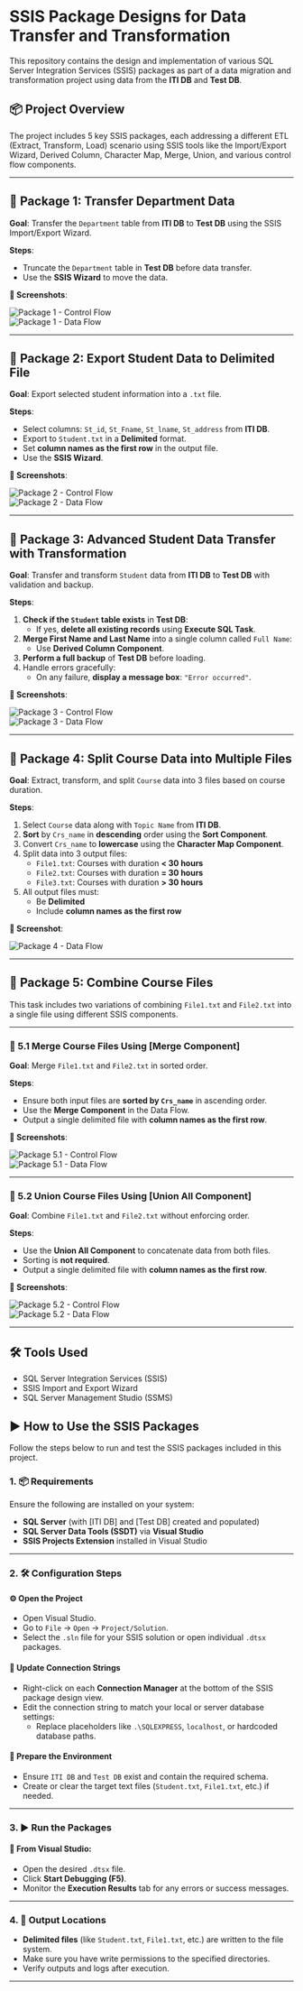 # SSIS Package Designs for Data Transfer and Transformation

This repository contains the design and implementation of various SQL Server Integration Services (SSIS) packages as part of a data migration and transformation project using data from the **ITI DB** and **Test DB**.

## 📦 Project Overview

The project includes 5 key SSIS packages, each addressing a different ETL (Extract, Transform, Load) scenario using SSIS tools like the Import/Export Wizard, Derived Column, Character Map, Merge, Union, and various control flow components.

---

## 📁 Package 1: Transfer Department Data

**Goal**: Transfer the `Department` table from **ITI DB** to **Test DB** using the SSIS Import/Export Wizard.

**Steps**:
- Truncate the `Department` table in **Test DB** before data transfer.
- Use the **SSIS Wizard** to move the data.

**📸 Screenshots**:

![Package 1 - Control Flow](Images/package1_controlflow.png)  
![Package 1 - Data Flow](Images/package1_dataflow.png)

---

## 📁 Package 2: Export Student Data to Delimited File

**Goal**: Export selected student information into a `.txt` file.

**Steps**:
- Select columns: `St_id`, `St_Fname`, `St_lname`, `St_address` from **ITI DB**.
- Export to `Student.txt` in a **Delimited** format.
- Set **column names as the first row** in the output file.
- Use the **SSIS Wizard**.

**📸 Screenshots**:

![Package 2 - Control Flow](Images/package2_controlflow.png)  
![Package 2 - Data Flow](Images/package2_dataflow.png)

---

## 📁 Package 3: Advanced Student Data Transfer with Transformation

**Goal**: Transfer and transform `Student` data from **ITI DB** to **Test DB** with validation and backup.

**Steps**:
1. **Check if the `Student` table exists** in **Test DB**:
   - If yes, **delete all existing records** using **Execute SQL Task**.
2. **Merge First Name and Last Name** into a single column called `Full Name`:
   - Use **Derived Column Component**.
3. **Perform a full backup** of **Test DB** before loading.
4. Handle errors gracefully:
   - On any failure, **display a message box**: `"Error occurred"`.

**📸 Screenshots**:

![Package 3 - Control Flow](Images/package3_controlflow.png)  
![Package 3 - Data Flow](Images/package3_dataflow.png)

---

## 📁 Package 4: Split Course Data into Multiple Files

**Goal**: Extract, transform, and split `Course` data into 3 files based on course duration.

**Steps**:
1. Select `Course` data along with `Topic Name` from **ITI DB**.
2. **Sort** by `Crs_name` in **descending** order using the **Sort Component**.
3. Convert `Crs_name` to **lowercase** using the **Character Map Component**.
4. Split data into 3 output files:
   - `File1.txt`: Courses with duration **< 30 hours**
   - `File2.txt`: Courses with duration **= 30 hours**
   - `File3.txt`: Courses with duration **> 30 hours**
5. All output files must:
   - Be **Delimited**
   - Include **column names as the first row**


**📸 Screenshot**:

![Package 4 - Data Flow](Images/package4_dataflow.png)

---

## 📁 Package 5: Combine Course Files

This task includes two variations of combining `File1.txt` and `File2.txt` into a single file using different SSIS components.

---

### 📄 5.1 Merge Course Files Using [Merge Component]

**Goal**: Merge `File1.txt` and `File2.txt` in sorted order.

**Steps**:
- Ensure both input files are **sorted by `Crs_name`** in ascending order.
- Use the **Merge Component** in the Data Flow.
- Output a single delimited file with **column names as the first row**.

**📸 Screenshots**:

![Package 5.1 - Control Flow](Images/package5_1_controlflow.png)  
![Package 5.1 - Data Flow](Images/package5_1_dataflow.png)

---

### 📄 5.2 Union Course Files Using [Union All Component]

**Goal**: Combine `File1.txt` and `File2.txt` without enforcing order.

**Steps**:
- Use the **Union All Component** to concatenate data from both files.
- Sorting is **not required**.
- Output a single delimited file with **column names as the first row**.


**📸 Screenshots**:

![Package 5.2 - Control Flow](Images/package5_2_controlflow.png)  
![Package 5.2 - Data Flow](Images/package5_2_dataflow.png)

---

## 🛠️ Tools Used

- SQL Server Integration Services (SSIS)
- SSIS Import and Export Wizard
- SQL Server Management Studio (SSMS)

## ▶️ How to Use the SSIS Packages

Follow the steps below to run and test the SSIS packages included in this project.

### 1. 📦 Requirements
Ensure the following are installed on your system:
- **SQL Server** (with [ITI DB] and [Test DB] created and populated)
- **SQL Server Data Tools (SSDT)** via **Visual Studio**
- **SSIS Projects Extension** installed in Visual Studio

---

### 2. 🛠️ Configuration Steps

#### ⚙️ Open the Project
- Open Visual Studio.
- Go to `File` → `Open` → `Project/Solution`.
- Select the `.sln` file for your SSIS solution or open individual `.dtsx` packages.

#### 🔄 Update Connection Strings
- Right-click on each **Connection Manager** at the bottom of the SSIS package design view.
- Edit the connection string to match your local or server database settings:
  - Replace placeholders like `.\SQLEXPRESS`, `localhost`, or hardcoded database paths.

#### 💾 Prepare the Environment
- Ensure `ITI DB` and `Test DB` exist and contain the required schema.
- Create or clear the target text files (`Student.txt`, `File1.txt`, etc.) if needed.

---

### 3. ▶️ Run the Packages

#### 🧪 From Visual Studio:

- Open the desired `.dtsx` file.
- Click **Start Debugging (F5)**.
- Monitor the **Execution Results** tab for any errors or success messages.

---

### 4. 📁 Output Locations

- **Delimited files** (like `Student.txt`, `File1.txt`, etc.) are written to the file system.
- Make sure you have write permissions to the specified directories.
- Verify outputs and logs after execution.

---

